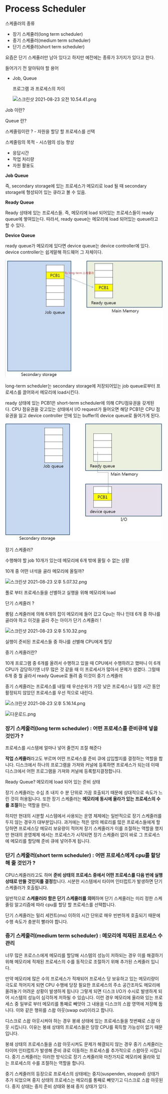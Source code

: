 # Process Scheduler

스케줄러의 종류 

- 장기 스케쥴러(long term scheduler)
- 중기 스케쥴러(medium term scheduler)
- 단기 스케쥴러(short term scheduler)

요즘은 단기 스케쥴러만 남아 있다고 하지만 예전에는 종류가 3가지가 있다고 한다.

들어가기 전 알아둬야 할 용어 

- Job, Queue

    프로그램 과 프로세스의 차이

    ![스크린샷 2021-08-23 오전 10.54.41.png](Process%20Scheduler%20fe0ba1c929e24e27b5c88b0524db2c70/%E1%84%89%E1%85%B3%E1%84%8F%E1%85%B3%E1%84%85%E1%85%B5%E1%86%AB%E1%84%89%E1%85%A3%E1%86%BA_2021-08-23_%E1%84%8B%E1%85%A9%E1%84%8C%E1%85%A5%E1%86%AB_10.54.41.png)

Job 이란?

Queue 란?

스케줄링이란 ? - 자원을 할당 할 프로세스를 선택 

스케줄링의 목적 - 시스템의 성능 향상 

- 응답시간
- 작업 처리량
- 자원 활용도

**Job Queue**

즉, secondary storage에 있는 프로세스가 메모리로 load 될 때 secondary storage에 형성되어 있는 큐라고 볼 수 있음.

**Ready Queue**

Ready 상태에 있는 프로세스들. 즉, 메모리에 load 되어있는 프로세스들이 ready queue에 쌓여있는다. 따라서, ready queue는 메모리에 load 되어있는 queue라고 할 수 있다.

**Device Queue**

ready queue가 메모리에 있다면 device queue는 device controller에 있다. device controller는 쉽게말해 하드웨어 그 자체이다.

![1.png](Process%20Scheduler%20fe0ba1c929e24e27b5c88b0524db2c70/1.png)

long-term scheduler는 secondary storage에 저장되어있는 job queue로부터 프로세스를 끌어와서 메모리에 load시킨다.

ready 상태에 있는 PCB1은 short-term scheduler에 의해 CPU점유권을 갖게된다. CPU 점유권을 갖고있는 상태에서 I/O request가 들어오면 해당 PCB1은 CPU 점유권을 잃고 device controller 안에 있는 buffer의 device queue로 들어가게 된다.

![2.png](Process%20Scheduler%20fe0ba1c929e24e27b5c88b0524db2c70/2.png)

장기 스케줄러? 

수행해야 할 job 10개가 있는데 메모리에 6개 밖에 올릴 수 없는 상황

10개 중 어떤 녀석을 골라 메모리에 올릴까? 

![스크린샷 2021-08-23 오후 5.07.32.png](Process%20Scheduler%20fe0ba1c929e24e27b5c88b0524db2c70/%E1%84%89%E1%85%B3%E1%84%8F%E1%85%B3%E1%84%85%E1%85%B5%E1%86%AB%E1%84%89%E1%85%A3%E1%86%BA_2021-08-23_%E1%84%8B%E1%85%A9%E1%84%92%E1%85%AE_5.07.32.png)

풀로 부터 프로세스들을 선별하고 실행을 위해 메모리에 load

단기 스케줄러 ?

롱텀 스케줄러에 의해 6개의 잡이 메모리에 들어 갔고  Cpu는 하나 인데 6개 중 하나를 골라야 하고 이것을 골라 주는 아이가 단기 스케줄러 !

![스크린샷 2021-08-23 오후 5.10.32.png](Process%20Scheduler%20fe0ba1c929e24e27b5c88b0524db2c70/%E1%84%89%E1%85%B3%E1%84%8F%E1%85%B3%E1%84%85%E1%85%B5%E1%86%AB%E1%84%89%E1%85%A3%E1%86%BA_2021-08-23_%E1%84%8B%E1%85%A9%E1%84%92%E1%85%AE_5.10.32.png)

실행이 준비된 프로세스들 중 하나를 선별해 CPU에게 할당 

 중기 스케줄러란?

10개 프로그램 중 6개를 올려서 수행하고 있을 때 CPU에서 수행하려고 했떠니 이 6개 CPU가 감당하기엔 너무 많은 것 같을 때 이 프로세서가 많아서 문제가 생겼다. 그럴때 6개 중 뭘 골라서 ready Queue로 돌려 줌 이것이 중기 스케줄러 

중기 스케줄러는 프로세스를 내릴 때 우선순위가 가장 낮은 프로세스나 일정 시간 동안 활정되지 않았던 프로세스를 우선 적으로 내린다.

![스크린샷 2021-08-23 오후 5.16.14.png](Process%20Scheduler%20fe0ba1c929e24e27b5c88b0524db2c70/%E1%84%89%E1%85%B3%E1%84%8F%E1%85%B3%E1%84%85%E1%85%B5%E1%86%AB%E1%84%89%E1%85%A3%E1%86%BA_2021-08-23_%E1%84%8B%E1%85%A9%E1%84%92%E1%85%AE_5.16.14.png)

![다운로드.png](Process%20Scheduler%20fe0ba1c929e24e27b5c88b0524db2c70/%E1%84%83%E1%85%A1%E1%84%8B%E1%85%AE%E1%86%AB%E1%84%85%E1%85%A9%E1%84%83%E1%85%B3.png)

### **장기 스케줄러(long term scheduler) : 어떤 프로세스를 준비큐에 넣을 것인가 ?**

 프로세스를 시스템에 얼마나 넣어 줄껀지 조절 해준다

 **작업 스케줄러**라고도 부르며 어떤 프로세스를 준비 큐에 삽입할지를 결정하는 역할을 합니다. 디스크에서 하나의 프로그램을 가져와 커널에 등록하면 프로세스가 되는데 이때 디스크에서 어떤 프로그램을 가져와 커널에 등록할지결정합니다.

Ready Queue?  메모리에 load 되어 있는 준비 상태 

장기 스케줄러는 수십 초 내지 수 분 단위로 가끔 호출되기 때문에 상대적으로 속도가 느린 것이 허용됩니다. 또한 장기 스케줄러는 **메모리에 동시에 올라가 있는 프로세스의 수를 조절**하는 역할을 한다.

하지만 현대의 시분할 시스템에서 사용되는 운영 체제에는 일반적으로 장기 스케줄러를 두지 않는 경우가 대부분입니다. 과거에는 적은 양의 메로리를 많은 프로세스들에게 할당하면 프로세스당 메모리 보유량이 적어져 장기 스케줄러가 이를 조절하는 역할을 했지만 현대의 운영체제 에서는 프로세스가 시작되면 장기 스케줄러 없이 바로 그 프로세스에 메모리를 할당해 준비 큐에 넣어주게 됩니다.

### **단기 스케줄러(short term scheduler) : 어떤 프로세스에게 cpu를 할당해 줄 것인가 ?**

CPU스케줄러라고도 하며 **준비 상태의 프로세스 중에서 어떤 프로세스를 다음 번에 실행 상태로 만들 것인지를 결정**합니다. 시분한 시스템에서 타이머 인터럽트가 발생하면 단기 스케줄러가 호출됩니다.

일반적으로 **스케줄러라 함은 단기 스케줄러를 의미**하며 단기 스케줄러는 미리 정한 스케줄링 알고리즘에 따라 cpu를 할당 할 프로세스를 선택합니다.

단기 스케줄러는 밀리 세컨트(ms) 이하의 시간 단위로 매우 빈번하게 호출되기 때문에 수행 속도가 충분히 빨라야 합니다.

### **중기 스케줄러(medium term scheduler) : 메모리에 적재된 프로세스 수 관리**

너무 많은 프로스스에게 메모리를 할당해 시스템의 성능이 저하되는 경우 이를 해결하기 위해 메모리에 적재된 프로세스의 수를 동적으로 조절하기 위해 추가된 스케줄러 입니다.

만약 메모리에 많은 수의 프로세스가 적재되어 프로세스 당 보유하고 있는 메모리량이 극도로 적어지게 되면 CPU 수행에 당장 필요한 프로세스의 주소 공간조차도 메모리에 올려놓기 어려운 상황이 발생하게 됩니다 그렇게 되면 디스크 I/O가 수시로 발생하게 되어 시스템의 성능이 심각하게 저하될 수 있습니다. 이런 경우 메모리에 올라와 있는 프로세스 중 일부로 부터 메모리를 통째로 빼앗아 그 내용을 디스크의 스왑 영역에 저장해 둡니다. 이와 같은 행위를 스왑 아웃(swap out)이라고 합니다.

디스크로 스왑 아웃시켜야 하는 경우 봉쇄 상태에 있는 프로세스들을 첫번째로 스왑 아웃 시킵니다. 이유는 봉쇄 상태의 프로세스들은 당장 CPU를 획득할 가능성이 없기 때문 입니다.

봉쇄 상태의 프로세스들을 스왑 아웃시켜도 문제가 해결되지 않는 경우 중기 스케줄러는 타이머 인터럽트가 발생해 준비 큐로 이동하는 프로세스를 추가적으로 스왑아웃 시킵니다. 중기 스케줄러는 이러한 방식으로 장기 스케줄러와 마찬가지로 메모리에 올라와 있는 프로세스의 수를 조절하는 역할을 합니다.

중기 스케줄러의 등장으로 프로세스의 상태에는 중지(suspenden, stopped) 상태가 추가 되었으며 중지 상태의 프로세스는 메모리를 통째로 빼앗기고 디스크로 스왑 아웃된다. 중지 상태는 중지 준비 상태와 봉쇄 중지 상태가 있다.